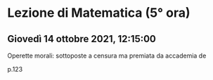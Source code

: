 # Lezione di Matematica (5° ora) 
## Giovedì 14 ottobre 2021, 12:15:00

Operette morali: sottoposte a censura ma premiata da accademia de


p.123
<!--stackedit_data:
eyJoaXN0b3J5IjpbLTE3ODY4MzgzMjVdfQ==
-->